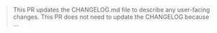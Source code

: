 <!-- delete the irrelevant line below -->

> This PR updates the CHANGELOG.md file to describe any user-facing changes.
> This PR does not need to update the CHANGELOG because ...
